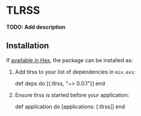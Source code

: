 # TLRSS

**TODO: Add description**

## Installation

If [available in Hex](https://hex.pm/docs/publish), the package can be installed as:

  1. Add tlrss to your list of dependencies in `mix.exs`:

        def deps do
          [{:tlrss, "~> 0.0.1"}]
        end

  2. Ensure tlrss is started before your application:

        def application do
          [applications: [:tlrss]]
        end
